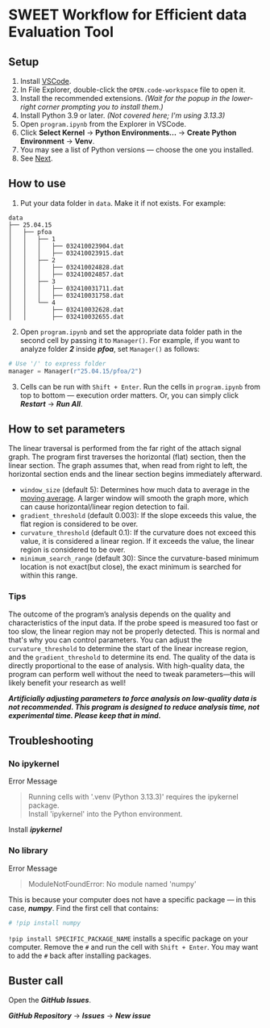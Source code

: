 # SWEET Workflow for Efficient data Evaluation Tool

## Setup

1. Install [VSCode](https://code.visualstudio.com/).
2. In File Explorer, double-click the `OPEN.code-workspace` file to open it.
3. Install the recommended extensions.
   *(Wait for the popup in the lower-right corner prompting you to install them.)*
4. Install Python 3.9 or later. *(Not covered here; I'm using 3.13.3)*
5. Open `program.ipynb` from the Explorer in VSCode.
6. Click **Select Kernel** → **Python Environments...** → **Create Python Environment** → **Venv**.
7. You may see a list of Python versions — choose the one you installed.
8. See [Next](#how-to-use).

## How to use

1. Put your data folder in `data`. Make it if not exists. For example:
```
data
├── 25.04.15
│   ├── pfoa
│   │   ├── 1
│   │   │   ├── 032410023904.dat
│   │   │   ├── 032410023915.dat
│   │   ├── 2
│   │   │   ├── 032410024828.dat
│   │   │   ├── 032410024857.dat
│   │   ├── 3
│   │   │   ├── 032410031711.dat
│   │   │   ├── 032410031758.dat
│   │   └── 4
│   │       ├── 032410032628.dat
│   │       ├── 032410032655.dat
```
2. Open `program.ipynb` and set the appropriate data folder path in the second cell by passing it to `Manager()`. For example, if you want to analyze folder ***2*** inside ***pfoa***, set `Manager()` as follows:
```python
# Use '/' to express folder
manager = Manager(r"25.04.15/pfoa/2")
```

3. Cells can be run with `Shift + Enter`. Run the cells in `program.ipynb` from top to bottom — execution order matters. Or, you can simply click ***Restart*** → ***Run All***.


## How to set parameters
The linear traversal is performed from the far right of the attach signal graph. The program first traverses the horizontal (flat) section, then the linear section. The graph assumes that, when read from right to left, the horizontal section ends and the linear section begins immediately afterward.

+ `window_size` (default 5): Determines how much data to average in the [moving average](https://en.wikipedia.org/wiki/Moving_average). A larger window will smooth the graph more, which can cause horizontal/linear region detection to fail.
+ `gradient_threshold` (default 0.003): If the slope exceeds this value, the flat region is considered to be over.
+ `curvature_threshold` (default 0.1): If the curvature does not exceed this value, it is considered a linear region. If it exceeds the value, the linear region is considered to be over.
+ `minimum_search_range` (default 30): Since the curvature-based minimum location is not exact(but close), the exact minimum is searched for within this range.

### Tips

The outcome of the program’s analysis depends on the quality and characteristics of the input data. If the probe speed is measured too fast or too slow, the linear region may not be properly detected. This is normal and that's why you can control parameters. You can adjust the `curvature_threshold` to determine the start of the linear increase region, and the `gradient_threshold` to determine its end. The quality of the data is directly proportional to the ease of analysis. With high-quality data, the program can perform well without the need to tweak parameters—this will likely benefit your research as well!

***Artificially adjusting parameters to force analysis on low-quality data is not recommended. This program is designed to reduce analysis time, not experimental time. Please keep that in mind.***


## Troubleshooting
### No ipykernel
Error Message
> Running cells with '.venv (Python 3.13.3)' requires the ipykernel package.\
> Install 'ipykernel' into the Python environment.

Install ***ipykernel***
### No library
Error Message
> ModuleNotFoundError: No module named 'numpy'

This is because your computer does not have a specific package — in this case, ***numpy***. Find the first cell that contains:
```python
# !pip install numpy
```
`!pip install SPECIFIC_PACKAGE_NAME` installs a specific package on your computer. Remove the `#` and run the cell with `Shift + Enter`. You may want to add the `#` back after installing packages.

## Buster call
Open the ***GitHub Issues***.

***GitHub Repository*** → ***Issues*** → ***New issue***
